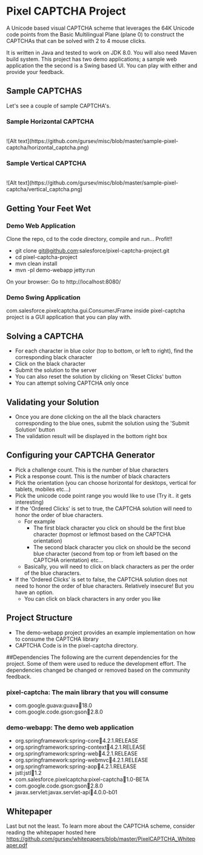 # Pixel CAPTCHA Project
A Unicode based visual CAPTCHA scheme that leverages the 64K Unicode code points from the Basic Multilingual Plane (plane 0) to construct the CAPTCHAs that can be solved with 2 to 4 mouse clicks.

It is written in Java and tested to work on JDK 8.0. You will also need Maven build system. This project has two demo applications; a sample web application the the second is a Swing based UI. You can play with either and provide your feedback.

## Sample CAPTCHAS
Let's see a couple of sample CAPTCHA's.

### Sample Horizontal CAPTCHA
<br/>
![Alt text](https://github.com/gursev/misc/blob/master/sample-pixel-captcha/horizontal_captcha.png)

### Sample Vertical CAPTCHA
<br/>
![Alt text](https://github.com/gursev/misc/blob/master/sample-pixel-captcha/vertical_captcha.png)

## Getting Your Feet Wet
### Demo Web Application
Clone the repo, cd to the code directory, compile and run... Profit!!
* git clone git@github.com:salesforce/pixel-captcha-project.git
* cd pixel-captcha-project
* mvn clean install
* mvn -pl demo-webapp jetty:run

On your browser: Go to http://localhost:8080/

### Demo Swing Application
com.salesforce.pixelcaptcha.gui.ConsumerJFrame inside pixel-captcha project is a GUI application that you can play with.

## Solving a CAPTCHA
* For each character in blue color (top to bottom, or left to right), find the corresponding black character
* Click on the black character
* Submit the solution to the server
* You can also reset the solution by clicking on 'Reset Clicks' button
* You can attempt solving CAPTCHA only once

## Validating your Solution
* Once you are done clicking on the all the black characters corresponding to the blue ones, submit the solution using the 'Submit Solution' button
* The validation result will be displayed in the bottom right box

## Configuring your CAPTCHA Generator
* Pick a challenge count. This is the number of blue characters
* Pick a response count. This is the number of black characters
* Pick the orientation (you can choose horizontal for desktops, vertical for tablets, mobiles etc...)
* Pick the unicode code point range you would like to use (Try it.. it gets interesting)
* If the 'Ordered Clicks' is set to true, the CAPTCHA solution will need to honor the order of blue characters. 
  * For example
    * The first black character you click on should be the first blue character (topmost or leftmost based on the CAPTCHA orientation)
    * The second black character you click on should be the second blue character (second from top or from left based on the CAPTCHA orientation) etc... 
  * Basically, you will need to click on black characters as per the order of the blue characters.
* If the 'Ordered Clicks' is set to false, the CAPTCHA solution does not need to honor the order of blue characters. Relatively insecure! But you have an option.
  * You can click on black characters in any order you like

## Project Structure
* The demo-webapp project provides an example implementation on how to consume the CAPTCHA library
* CAPTCHA Code is in the pixel-captcha directory.

##Dependencies
The following are the current dependencies for the project. Some of them were used to reduce the development effort. The dependencies changed be changed or removed based on the community feedback.

### pixel-captcha: The main library that you will consume
* com.google.guava:guava:jar:18.0
* com.google.code.gson:gson:jar:2.8.0

### demo-webapp: The demo web application
* org.springframework:spring-core:jar:4.2.1.RELEASE
* org.springframework:spring-context:jar:4.2.1.RELEASE
* org.springframework:spring-web:jar:4.2.1.RELEASE
* org.springframework:spring-webmvc:jar:4.2.1.RELEASE
* org.springframework:spring-aop:jar:4.2.1.RELEASE
* jstl:jstl:jar:1.2
* com.salesforce.pixelcaptcha:pixel-captcha:jar:1.0-BETA
* com.google.code.gson:gson:jar:2.8.0
* javax.servlet:javax.servlet-api:jar:4.0.0-b01

## Whitepaper

Last but not the least. To learn more about the CAPTCHA scheme, consider reading the whitepaper hosted here https://github.com/gursev/whitepapers/blob/master/PixelCAPTCHA_Whitepaper.pdf

